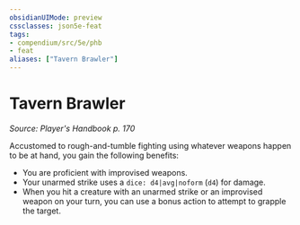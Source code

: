 ```yaml
---
obsidianUIMode: preview
cssclasses: json5e-feat
tags:
- compendium/src/5e/phb
- feat
aliases: ["Tavern Brawler"]
---
```

# Tavern Brawler
*Source: Player's Handbook p. 170*  

Accustomed to rough-and-tumble fighting using whatever weapons happen to be at hand, you gain the following benefits:

- You are proficient with improvised weapons.  
- Your unarmed strike uses a `dice: d4|avg|noform` (`d4`) for damage.  
- When you hit a creature with an unarmed strike or an improvised weapon on your turn, you can use a bonus action to attempt to grapple the target.
